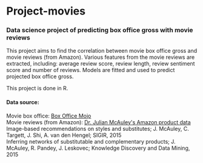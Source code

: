 # Project-movies
### Data science project of predicting box office gross with movie reviews
  
This project aims to find the correlation between movie box office gross and movie reviews (from Amazon). Various features from the movie reviews are extracted, including: average review score, review length, review sentiment score and number of reviews. Models are fitted and used to predict projected box office gross.  
  
This project is done in R.  
  
#### Data source:
Movie box office: [Box Office Mojo](http://www.boxofficemojo.com/daily/?view=bymovie&yr=all&sort=title&order=ASC&p=.htm)  
Movie reviews (from Amazon): [Dr. Julian McAuley's Amazon product data](http://jmcauley.ucsd.edu/data/amazon/)  
Image-based recommendations on styles and substitutes; J. McAuley, C. Targett, J. Shi, A. van den Hengel; SIGIR, 2015  
Inferring networks of substitutable and complementary products; J. McAuley, R. Pandey, J. Leskovec; Knowledge Discovery and Data Mining, 2015  
